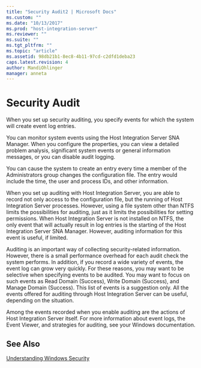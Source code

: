 ```yaml
---
title: "Security Audit2 | Microsoft Docs"
ms.custom: ""
ms.date: "10/13/2017"
ms.prod: "host-integration-server"
ms.reviewer: ""
ms.suite: ""
ms.tgt_pltfrm: ""
ms.topic: "article"
ms.assetid: 98db21b1-8ec8-4b11-97cd-c2dfd1deba23
caps.latest.revision: 4
author: MandiOhlinger
manager: anneta
---
```

# Security Audit
When you set up security auditing, you specify events for which the system will create event log entries.  
  
 You can monitor system events using the Host Integration Server SNA Manager. When you configure the properties, you can view a detailed problem analysis, significant system events or general information messages, or you can disable audit logging.  
  
 You can cause the system to create an entry every time a member of the Administrators group changes the configuration file. The entry would include the time, the user and process IDs, and other information.  
  
 When you set up auditing with Host Integration Server, you are able to record not only access to the configuration file, but the running of Host Integration Server processes. However, using a file system other than NTFS limits the possibilities for auditing, just as it limits the possibilities for setting permissions. When Host Integration Server is not installed on NTFS, the only event that will actually result in log entries is the starting of the Host Integration Server SNA Manager. However, auditing information for this event is useful, if limited.  
  
 Auditing is an important way of collecting security-related information. However, there is a small performance overhead for each audit check the system performs. In addition, if you record a wide variety of events, the event log can grow very quickly. For these reasons, you may want to be selective when specifying events to be audited. You may want to focus on such events as Read Domain (Success), Write Domain (Success), and Manage Domain (Success). This list of events is a suggestion only. All the events offered for auditing through Host Integration Server can be useful, depending on the situation.  
  
 Among the events recorded when you enable auditing are the actions of Host Integration Server itself. For more information about event logs, the Event Viewer, and strategies for auditing, see your Windows documentation.  
  
## See Also  
 [Understanding Windows Security](../core/understanding-windows-security.md)